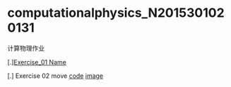 # computationalphysics_N2015301020131
计算物理作业




[.][Exercise_01 Name](./temp.py)

[.] Exercise 02 move [code](./untitled5.py)        [image](./IMG_0818(20170924-143540).jpg)
